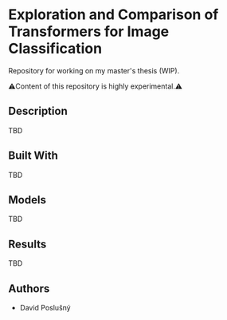 # Exploration and Comparison of Transformers for Image Classification

Repository for working on my master's thesis (WIP).

⚠️Content of this repository is highly experimental.⚠️

## Description
TBD

## Built With
TBD

## Models
TBD

## Results
TBD

## Authors
- David Poslušný
